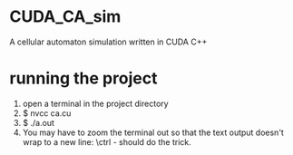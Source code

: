 # CUDA_CA_sim

A cellular automaton simulation written in CUDA C++

# running the project

1. open a terminal in the project directory
2. \$ nvcc ca.cu
3. \$ ./a.out
4. You may have to zoom the terminal out so that the text output doesn't wrap to a new line:
   \ctrl -
   should do the trick.
